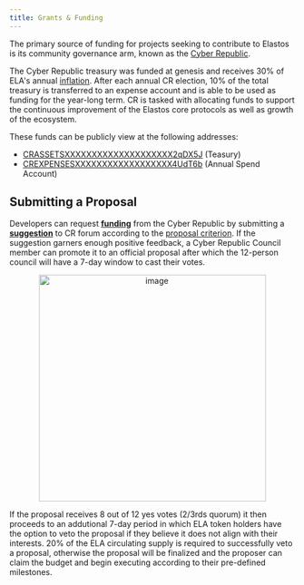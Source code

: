 ```yaml
---
title: Grants & Funding
---
```


The primary source of funding for projects seeking to contribute to Elastos is its community governance arm, known as the [Cyber Republic](/start/governance).

The Cyber Republic treasury was funded at genesis and receives 30% of ELA's annual [inflation](/start/economics). After each annual CR election, 10% of the total treasury is transferred to an expense account and is able to be used as funding for the year-long term. CR is tasked with allocating funds to support the continuous improvement of the Elastos core protocols as well as growth of the ecosystem.

These funds can be publicly view at the following addresses:

- [CRASSETSXXXXXXXXXXXXXXXXXXXX2qDX5J](https://blockchain.elastos.io/address/CRASSETSXXXXXXXXXXXXXXXXXXXX2qDX5J) (Teasury)
- [CREXPENSESXXXXXXXXXXXXXXXXXX4UdT6b](https://blockchain.elastos.io/address/CREXPENSESXXXXXXXXXXXXXXXXXX4UdT6b) (Annual Spend Account)

## Submitting a Proposal

Developers can request **[funding](https://www.cyberrepublic.org/funding)** from the Cyber Republic by submitting a **[suggestion](https://www.cyberrepublic.org/suggestion)** to CR forum according to the [proposal criterion](/start/governance/#proposals). If the suggestion garners enough positive feedback, a Cyber Republic Council member can promote it to an official proposal after which the 12-person council will have a 7-day window to cast their votes.

<div align="center">
<img src="/docs/assets/start/proposal-process.png" alt="image" width="400" />
<br/>
</div>

If the proposal receives 8 out of 12 yes votes (2/3rds quorum) it then proceeds to an addutional 7-day period in which ELA token holders have the option to veto the proposal if they believe it does not align with their interests. 20% of the ELA circulating supply is required to successfully veto a proposal, otherwise the proposal will be finalized and the proposer can claim the budget and begin executing according to their pre-defined milestones.
